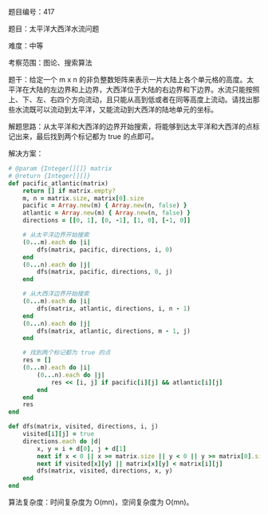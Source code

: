 题目编号：417

题目：太平洋大西洋水流问题

难度：中等

考察范围：图论、搜索算法

题干：给定一个 m x n 的非负整数矩阵来表示一片大陆上各个单元格的高度。太平洋在大陆的左边界和上边界，大西洋位于大陆的右边界和下边界。水流只能按照上、下、左、右四个方向流动，且只能从高到低或者在同等高度上流动。请找出那些水流既可以流动到太平洋，又能流动到大西洋的陆地单元的坐标。

解题思路：从太平洋和大西洋的边界开始搜索，将能够到达太平洋和大西洋的点标记出来，最后找到两个标记都为 true 的点即可。

解决方案：

```ruby
# @param {Integer[][]} matrix
# @return {Integer[][]}
def pacific_atlantic(matrix)
    return [] if matrix.empty?
    m, n = matrix.size, matrix[0].size
    pacific = Array.new(m) { Array.new(n, false) }
    atlantic = Array.new(m) { Array.new(n, false) }
    directions = [[0, 1], [0, -1], [1, 0], [-1, 0]]

    # 从太平洋边界开始搜索
    (0...m).each do |i|
        dfs(matrix, pacific, directions, i, 0)
    end
    (0...n).each do |j|
        dfs(matrix, pacific, directions, 0, j)
    end

    # 从大西洋边界开始搜索
    (0...m).each do |i|
        dfs(matrix, atlantic, directions, i, n - 1)
    end
    (0...n).each do |j|
        dfs(matrix, atlantic, directions, m - 1, j)
    end

    # 找到两个标记都为 true 的点
    res = []
    (0...m).each do |i|
        (0...n).each do |j|
            res << [i, j] if pacific[i][j] && atlantic[i][j]
        end
    end
    res
end

def dfs(matrix, visited, directions, i, j)
    visited[i][j] = true
    directions.each do |d|
        x, y = i + d[0], j + d[1]
        next if x < 0 || x >= matrix.size || y < 0 || y >= matrix[0].size
        next if visited[x][y] || matrix[x][y] < matrix[i][j]
        dfs(matrix, visited, directions, x, y)
    end
end
```

算法复杂度：时间复杂度为 O(mn)，空间复杂度为 O(mn)。